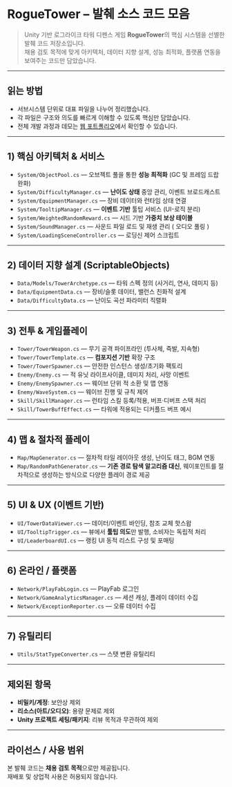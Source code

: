 # RogueTower – 발췌 소스 코드 모음

> Unity 기반 로그라이크 타워 디펜스 게임 **RogueTower**의 핵심 시스템을 선별한 발췌 코드 저장소입니다.  
> 채용 검토 목적에 맞게 아키텍처, 데이터 지향 설계, 성능 최적화, 플랫폼 연동을 보여주는 코드만 담았습니다.

---

## 읽는 방법

- 서브시스템 단위로 대표 파일을 나누어 정리했습니다.
- 각 파일은 구조와 의도를 빠르게 이해할 수 있도록 핵심만 담았습니다.
- 전체 개발 과정과 데모는 [웹 포트폴리오](https://woogeun-nam.github.io/towerdefense-portfolio/)에서 확인할 수 있습니다.

---

## 1) 핵심 아키텍처 & 서비스

- `System/ObjectPool.cs` — 오브젝트 풀을 통한 **성능 최적화** (GC 및 프레임 드랍 완화)
- `System/DifficultyManager.cs` — **난이도 상태** 중앙 관리, 이벤트 브로드캐스트
- `System/EquipmentManager.cs` — 장비 데이터와 런타임 상태 연결
- `System/TooltipManager.cs` — **이벤트 기반** 툴팁 서비스 (UI-로직 분리)
- `System/WeightedRandomReward.cs` — 시드 기반 **가중치 보상 테이블**
- `System/SoundManager.cs` — 사운드 파일 로드 및 재생 관리 ( 오디오 풀링 )
- `System/LoadingSceneController.cs` — 로딩신 제어 스크립트

---

## 2) 데이터 지향 설계 (ScriptableObjects)

- `Data/Models/TowerArchetype.cs` — 타워 스펙 정의 (사거리, 연사, 데미지 등)
- `Data/EquipmentData.cs` — 장비/슬롯 데이터, 밸런스 친화적 설계
- `Data/DifficultyData.cs` — 난이도 곡선 파라미터 직렬화

---

## 3) 전투 & 게임플레이

- `Tower/TowerWeapon.cs` — 무기 공격 파이프라인 (투사체, 즉발, 지속형)
- `Tower/TowerTemplate.cs` — **컴포지션 기반** 확장 구조
- `Tower/TowerSpawner.cs` — 안전한 인스턴스 생성/초기화 팩토리
- `Enemy/Enemy.cs` — 적 유닛 라이프사이클, 데미지 처리, 사망 이벤트
- `Enemy/EnemySpawner.cs` — 웨이브 단위 적 소환 및 맵 연동
- `Enemy/WaveSystem.cs` — 웨이브 진행 및 규칙 제어
- `Skill/SkillManager.cs` — 런타임 스킬 등록/적용, 버프·디버프 스택 처리
- `Skill/TowerBuffEffect.cs` — 타워에 적용되는 디커플드 버프 예시

---

## 4) 맵 & 절차적 플레이

- `Map/MapGenerator.cs` — 절차적 타일 레이아웃 생성, 난이도 태그, BGM 연동
- `Map/RandomPathGenerator.cs` — **기존 경로 탐색 알고리즘 대신**, 웨이포인트를 절차적으로 생성하는 방식으로 다양한 플레이 경로 제공

---

## 5) UI & UX (이벤트 기반)

- `UI/TowerDataViewer.cs` — 데이터/이벤트 바인딩, 참조 교체 핫스왑
- `UI/TooltipTrigger.cs` — 뷰에서 **툴팁 의도**만 발행, 소비자는 독립적 처리
- `UI/LeaderboardUI.cs` — 랭킹 UI 동적 리스트 구성 및 포매팅

---

## 6) 온라인 / 플랫폼

- `Network/PlayFabLogin.cs` — PlayFab 로그인
- `Network/GameAnalyticsManager.cs` — 세션 캐싱, 플레이 데이터 수집
- `Network/ExceptionReporter.cs` — 오류 데이터 수집

---

## 7) 유틸리티

- `Utils/StatTypeConverter.cs` — 스탯 변환 유틸리티

---

## 제외된 항목

- **비밀키/계정**: 보안상 제외
- **리소스(아트/오디오)**: 용량 문제로 제외
- **Unity 프로젝트 세팅/패키지**: 리뷰 목적과 무관하여 제외

---

## 라이선스 / 사용 범위

본 발췌 코드는 **채용 검토 목적**으로만 제공됩니다.  
재배포 및 상업적 사용은 허용되지 않습니다.
